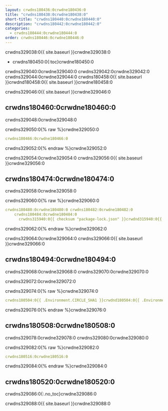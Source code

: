 ```yaml
---
layout: crwdns180436:0crwdne180436:0
title: "crwdns180438:0crwdne180438:0"
short-title: "crwdns180440:0crwdne180440:0"
description: "crwdns180442:0crwdne180442:0"
categories:
  - crwdns180444:0crwdne180444:0
order: crwdns180446:0crwdne180446:0
---
```


crwdns329038:0{{ site.baseurl }}crwdne329038:0

* crwdns180450:0{:toc}crwdne180450:0

crwdns329040:0crwdne329040:0 crwdns329042:0crwdne329042:0 crwdns329044:0crwdne329044:0 crwdns180458:0{{ site.baseurl }}crwdnd180458:0{{ site.baseurl }}crwdne180458:0

<!-- Unsure this paragraph should still and mention 1.0 builders ... also should probably mention 2.1-->

crwdns329046:0{{ site.baseurl }}crwdne329046:0

## crwdns180460:0crwdne180460:0

crwdns329048:0crwdne329048:0

crwdns329050:0{% raw %}crwdne329050:0

```yaml
crwdns180466:0crwdne180466:0
```

crwdns329052:0{% endraw %}crwdne329052:0

crwdns329054:0crwdne329054:0 crwdns329056:0{{ site.baseurl }}crwdne329056:0

## crwdns180474:0crwdne180474:0

crwdns329058:0crwdne329058:0

crwdns329060:0{% raw %}crwdne329060:0

```yaml
crwdns180480:0crwdne180480:0 crwdns180482:0crwdne180482:0
    crwdns180484:0crwdne180484:0
      crwdns315940:0{{ checksum "package-lock.json" }}crwdnd315940:0{{ checksum "package-lock.json" }}crwdne315940:0
```

crwdns329062:0{% endraw %}crwdne329062:0

crwdns329064:0crwdne329064:0 crwdns329066:0{{ site.baseurl }}crwdne329066:0

## crwdns180494:0crwdne180494:0

crwdns329068:0crwdne329068:0 crwdns329070:0crwdne329070:0

crwdns329072:0crwdne329072:0

crwdns329074:0{% raw %}crwdne329074:0

```yaml
crwdns180504:0{{ .Environment.CIRCLE_SHA1 }}crwdnd180504:0{{ .Environment.CIRCLE_SHA1 }}crwdnd180504:0{{ checksum "Gemfile.lock" }}crwdnd180504:0{{ checksum "Gemfile.lock" }}crwdnd180504:0{{ .Environment.CIRCLE_SHA1 }}crwdnd180504:0{{ checksum "Gemfile.lock" }}crwdnd180504:0{{ .Environment.CIRCLE_SHA1 }}crwdnd180504:0{{ checksum "Gemfile.lock" }}crwdnd180504:0{{ .Environment.CIRCLE_SHA1 }}crwdnd180504:0{{ .Environment.CIRCLE_SHA1 }}crwdnd180504:0{{ checksum "Gemfile.lock" }}crwdnd180504:0{{ .Environment.CIRCLE_SHA1 }}crwdnd180504:0$HEROKU_API_KEYcrwdnd180504:0$HEROKU_APPcrwdne180504:0
```

crwdns329076:0{% endraw %}crwdne329076:0

## crwdns180508:0crwdne180508:0

crwdns329078:0crwdne329078:0 crwdns329080:0crwdne329080:0

crwdns329082:0{% raw %}crwdne329082:0

```yaml
crwdns180516:0crwdne180516:0
```

crwdns329084:0{% endraw %}crwdne329084:0

## crwdns180520:0crwdne180520:0

crwdns329086:0{:.no_toc}crwdne329086:0

crwdns329088:0{{ site.baseurl }}crwdne329088:0